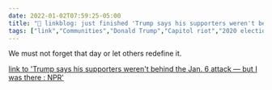 ```yaml
---
date: 2022-01-02T07:59:25-05:00
title: "🔗 linkblog: just finished 'Trump says his supporters weren't behind the Jan. 6 attack — but I was there : NPR'"
tags: ["link","Communities","Donald Trump","Capitol riot","2020 election"]
---
```

We must not forget that day or let others redefine it.
 
[link to 'Trump says his supporters weren't behind the Jan. 6 attack — but I was there : NPR'](https://www.npr.org/2022/01/02/1068891351/january-6-insurrection-capitol-attack-trump-anniversary)
